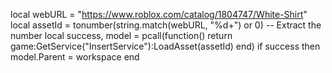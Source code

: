 local webURL = "https://www.roblox.com/catalog/1804747/White-Shirt"
local assetId = tonumber(string.match(webURL, "%d+") or 0)  -- Extract the number
local success, model = pcall(function()
	return game:GetService("InsertService"):LoadAsset(assetId)
end)
if success then
	model.Parent = workspace
end
